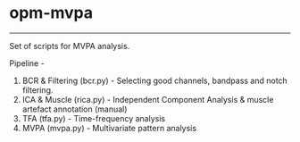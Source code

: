 # opm-mvpa
---

Set of scripts for MVPA analysis.

Pipeline - 
  1. BCR & Filtering (bcr.py) - Selecting good channels, bandpass and notch filtering.
  2. ICA & Muscle (rica.py) - Independent Component Analysis & muscle artefact annotation (manual)
  3. TFA (tfa.py) - Time-frequency analysis
  4. MVPA (mvpa.py) - Multivariate pattern analysis
